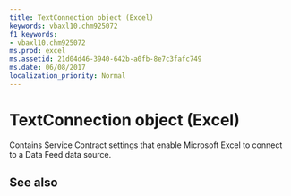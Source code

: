 ```yaml
---
title: TextConnection object (Excel)
keywords: vbaxl10.chm925072
f1_keywords:
- vbaxl10.chm925072
ms.prod: excel
ms.assetid: 21d04d46-3940-642b-a0fb-8e7c3fafc749
ms.date: 06/08/2017
localization_priority: Normal
---
```



# TextConnection object (Excel)

Contains Service Contract settings that enable Microsoft Excel to connect to a Data Feed data source.


## See also



